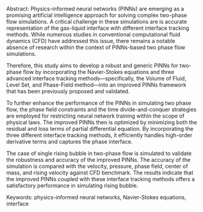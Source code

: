 Abstract:
Physics-informed neural networks (PINNs) are emerging as a promising artificial intelligence approach for solving complex two-phase flow simulations. A critical challenge in these simulations are is accurate representation of the gas-liquid interface with different interface tracking methods. While numerous studies in conventional computational fluid dynamics (CFD) have addressed this issue, there remains a notable absence of research within the context of PINNs-based two phase flow simulations.

Therefore, this study aims to develop a robust and generic PINNs for two-phase flow by incorporating the Navier-Stokes equations and three advanced interface tracking methods—specifically, the Volume of Fluid, Level Set, and Phase-Field method—into an improved PINNs framework that has been previously proposed and validated. 

To further enhance the performance of the PINNs in simulating two phase flow, the phase field constraints and the time divide-and-conquer strategies are employed for restricting neural network training within the scope of physical laws. The improved PINNs then is optimized by minimizing both the residual and loss terms of partial differential equation. By incorporating the three different interface tracking methods, it efficiently handles high-order derivative terms and captures the phase interface. 

The case of single rising bubble in two-phase flow is simulated to validate the robustness and accuracy of the improved PINNs. The accuracy of the simulation is compared with the velocity, pressure, phase field, center of mass, and rising velocity against CFD benchmark. The results indicate that the improved PINNs coupled with these interface tracking methods offers a satisfactory performance in simulating rising bubble.


Keywords: physics-informed neural networks, Navier-Stokes equations, interface 
